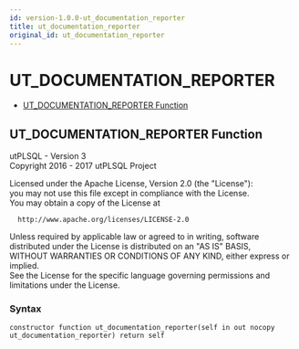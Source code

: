 ```yaml
---
id: version-1.0.0-ut_documentation_reporter
title: ut_documentation_reporter
original_id: ut_documentation_reporter
---
```


# UT_DOCUMENTATION_REPORTER






- [UT_DOCUMENTATION_REPORTER Function](#ut_documentation_reporter)












 
## UT_DOCUMENTATION_REPORTER Function<a name="ut_documentation_reporter"></a>


<p>
<p>utPLSQL - Version 3<br />  Copyright 2016 - 2017 utPLSQL Project</p><p>  Licensed under the Apache License, Version 2.0 (the &quot;License&quot;):<br />  you may not use this file except in compliance with the License.<br />  You may obtain a copy of the License at</p><pre><code>  http://www.apache.org/licenses/LICENSE-2.0</code></pre><p>  Unless required by applicable law or agreed to in writing, software<br />  distributed under the License is distributed on an &quot;AS IS&quot; BASIS,<br />  WITHOUT WARRANTIES OR CONDITIONS OF ANY KIND, either express or implied.<br />  See the License for the specific language governing permissions and<br />  limitations under the License.</p>
</p>

### Syntax
```plsql
constructor function ut_documentation_reporter(self in out nocopy ut_documentation_reporter) return self
```

 





 
